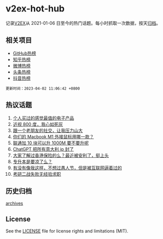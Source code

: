 # v2ex-hot-hub

 记录[V2EX](https://www.v2ex.com/)从 2021-01-06 日至今的热门话题。每小时抓取一次数据，按天[归档](archives)。
 
 ## 相关项目

- [GitHub热榜](https://github.com/lonnyzhang423/github-hot-hub)
- [知乎热榜](https://github.com/lonnyzhang423/zhihu-hot-hub)
- [微博热榜](https://github.com/lonnyzhang423/weibo-hot-hub)
- [头条热榜](https://github.com/lonnyzhang423/toutiao-hot-hub)
- [抖音热榜](https://github.com/lonnyzhang423/douyin-hot-hub)


 `更新时间：2023-04-02 11:06:42 +0800`

## 热议话题

1. [个人买过的感觉最值的电子产品](https://www.v2ex.com/t/928951)
1. [近视 800 度，我心如死灰](https://www.v2ex.com/t/929016)
1. [跟一个老朋友的社交，让我压力山大](https://www.v2ex.com/t/929039)
1. [你们的 Macbook M1 外接鼠标用哪一款？](https://www.v2ex.com/t/929028)
1. [联通加 10 块可以升 1000M 要不要升呢](https://www.v2ex.com/t/929002)
1. [ChatGPT 把所有意大利 ip 封了](https://www.v2ex.com/t/928995)
1. [大家了解过香港保险的么？最近被安利了，挺上头](https://www.v2ex.com/t/929066)
1. [专升本是要凉了么？](https://www.v2ex.com/t/928949)
1. [有没有像我这样，不想过愚人节，但是被互联网逼着过的](https://www.v2ex.com/t/928959)
1. [考研二战失败无经验求职](https://www.v2ex.com/t/928961)

## 历史归档

[archives](archives)

## License

See the [LICENSE](LICENSE) file for license rights and limitations (MIT).
